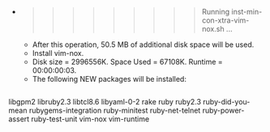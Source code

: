 * >>>>>>>>> Running inst-min-con-xtra-vim-nox.sh ...
  * After this operation, 50.5 MB of additional disk space will be used.
  * Install vim-nox.
  * Disk size = 2996556K. Space Used = 67108K. Runtime = 00:00:00:03.
  * The following NEW packages will be installed:
  ```bash
libgpm2 libruby2.3 libtcl8.6 libyaml-0-2 rake
ruby ruby2.3 ruby-did-you-mean rubygems-integration ruby-minitest
ruby-net-telnet ruby-power-assert ruby-test-unit vim-nox vim-runtime
  ```
